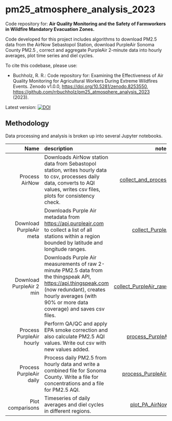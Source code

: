 # pm25_atmosphere_analysis_2023
Code repository for: **Air Quality Monitoring and the Safety of Farmworkers in Wildfire Mandatory Evacuation Zones.**

Code developed for this project includes algorithms to download PM2.5 data from the AirNow Sebastopol Station, download PurpleAir Sonoma County PM2.5 , correct and aggregate PurpleAir 2-minute data into hourly averages, plot time series and diel cycles. 

To cite this codebase, please use:
  * Buchholz, R. R.: Code repository for: Examining the Effectiveness of Air Quality Monitoring for Agricultural Workers During Extreme Wildfires Events. Zenodo v1.0.0, https://doi.org/10.5281/zenodo.8253550, https://github.com/rrbuchholz/pm25_atmosphere_analysis_2023 (2023).

Latest version: [![DOI](https://zenodo.org/badge/679422894.svg)](https://zenodo.org/badge/latestdoi/679422894)


## Methodology

Data processing and analysis is broken up into several Jupyter notebooks.

| Name | description | notebook |
|---------:|:------------|:----:|
| Process AirNow | Downloads AirNow station data from Sebastopol station, writes hourly data to csv, processes daily data, converts to AQI values, writes csv files, plots for consistency check.  |  [collect_and_process_AirNow_API.ipynb](https://github.com/rrbuchholz/pm25_atmosphere_analysis_2023/blob/main/collect_and_process_AirNow_API.ipynb) |
| Download PurpleAir meta | Downloads Purple Air metadata from https://api.purpleair.com to collect a list of all stations within a region bounded by latitude and longitude ranges. |  [collect_PurpleAir_meta.ipynb](https://github.com/rrbuchholz/pm25_atmosphere_analysis_2023/blob/main/collect_PurpleAir_meta.ipynb) |
| Download PurpleAir 2 min | Downloads Purple Air measurements of raw 2-minute PM2.5 data from the thingspeak API, https://api.thingspeak.com (now redundant), creates hourly averages (with 90% or more data coverage) and saves csv files. |  [collect_PurpleAir_rawdata_thingspeak.ipynb](https://github.com/rrbuchholz/pm25_atmosphere_analysis_2023/blob/main/collect_PurpleAir_rawdata_thingspeak.ipynb) |
| Process PurpleAir hourly | Perform QA/QC and apply EPA smoke correction and also calculate PM2.5 AQI values. Write out csv with new values added. |  [process_PurpleAir_rawdata.ipynb](https://github.com/rrbuchholz/pm25_atmosphere_analysis_2023/blob/main/process_PurpleAir_rawdata.ipynb) |
| Process PurpleAir daily | Process daily PM2.5 from hourly data and write a combined file for Sonoma County. Write a file for concentrations and a file for PM2.5 AQI. |  [process_PurpleAir_daily_wfilter.ipynb](https://github.com/rrbuchholz/pm25_atmosphere_analysis_2023/blob/main/process_PurpleAir_daily_wfilter.ipynb) |
| Plot comparisons | Timeseries of daily averages and diel cycles in different regions. | [plot_PA_AirNow-90perc.ipynb](https://github.com/rrbuchholz/pm25_atmosphere_analysis_2023/blob/main/plot_PurpleAir_AirNow-90perc.ipynb) |

